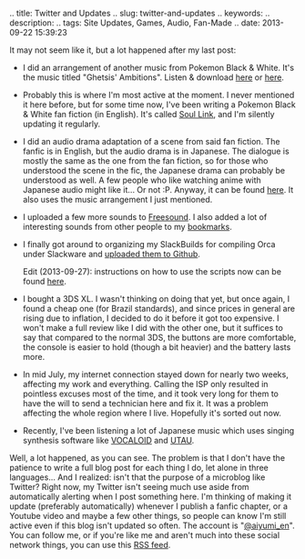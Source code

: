 .. title: Twitter and Updates
.. slug: twitter-and-updates
.. keywords: 
.. description: 
.. tags: Site Updates, Games, Audio, Fan-Made
.. date: 2013-09-22 15:39:23

It may not seem like it, but a lot happened after my last post:

* I did an arrangement of another music from Pokemon Black & White. It's the music titled "Ghetsis' Ambitions". Listen & download [here][yt-ambitions] or [here][gb-ambitions].

* Probably this is where I'm most active at the moment. I never mentioned it here before, but for some time now, I've been writing a Pokemon Black & White fan fiction (in English). It's called [Soul Link][pokemon-sl], and I'm silently updating it regularly.

* I did an audio drama adaptation of a scene from said fan fiction. The fanfic is in English, but the audio drama is in Japanese. The dialogue is mostly the same as the one from the fan fiction, so for those who understood the scene in the fic, the Japanese drama can probably be understood as well. A few people who like watching anime with Japanese audio might like it... Or not :P. Anyway, it can be found [here][true-plans]. It also uses the music arrangement I just mentioned.

* I uploaded a few more sounds to [Freesound][myfreesound]. I also added a lot of interesting sounds from other people to my [bookmarks][fsbookmarks].

* I finally got around to organizing my SlackBuilds for compiling Orca under Slackware and [uploaded them to Github][slackbuilds].

    Edit (2013-09-27): instructions on how to use the scripts now can be found [here][orca-install].

* I bought a 3DS XL. I wasn't thinking on doing that yet, but once again, I found a cheap one (for Brazil standards), and since prices in general are rising due to inflation, I decided to do it before it got too expensive. I won't make a full review like I did with the other one, but it suffices to say that compared to the normal 3DS, the buttons are more comfortable, the console is easier to hold (though a bit heavier) and the battery lasts more.

* In mid July, my internet connection stayed down for nearly two weeks, affecting my work and everything. Calling the ISP only resulted in pointless excuses most of the time, and it took very long for them to have the will to send a technician here and fix it. It was a problem affecting the whole region where I live. Hopefully it's sorted out now.

* Recently, I've been listening a lot of Japanese music which uses singing synthesis software like [VOCALOID][voca-en] and [UTAU][uta-en].

Well, a lot happened, as you can see. The problem is that I don't have the patience to write a full blog post for each thing I do, let alone in three languages... And I realized: isn't that the purpose of a microblog like Twitter? Right now, my Twitter isn't seeing much use aside from automatically alerting when I post something here. I'm thinking of making it update (preferably automatically) whenever I publish a fanfic chapter, or a Youtube video and maybe a few other things, so people can know I'm still active even if this blog isn't updated so often. The account is "[@aiyumi_en][twitter-en]". You can follow me, or if you're like me and aren't much into these social network things, you can use this [RSS feed][twitter-rss].

[pokemon-sl]: http://www.fanfiction.net/s/8853146/1/
[yt-ambitions]: http://www.youtube.com/watch?v=5eUh9bHd7aM
[gb-ambitions]: https://gobblin.se/u/aiyumi/m/pokemon-bw-arrange-of-ghetsis-ambitions-motif-xf/
[true-plans]: https://gobblin.se/u/aiyumi/m/psl-ch004-true-plans/
[myfreesound]: http://www.freesound.org/people/Aiyumi/
[fsbookmarks]: http://www.freesound.org/people/Aiyumi/bookmarks/
[voca-en]: http://en.wikipedia.org/wiki/Vocaloid
[slackbuilds]: https://github.com/aiyumi/slackware-scripts
[orca-install]: /en/blog/installing-orca-on-slackware-14-0
[uta-en]: http://en.wikipedia.org/wiki/Utau
[twitter-en]: https://twitter.com/aiyumi_en
[twitter-rss]: http://www.rssitfor.me/getrss?name=aiyumi_en